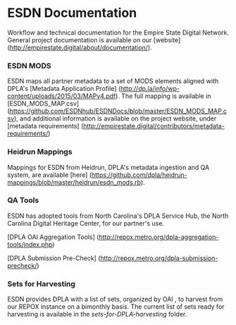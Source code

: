 # ESDN Documentation
Workflow and technical documentation for the Empire State Digital Network. General project documentation is available on our [website] (http://empirestate.digital/about/documentation/).

### ESDN MODS 
ESDN maps all partner metadata to a set of MODS elements aligned with DPLA's [Metadata Application Profile] (http://dp.la/info/wp-content/uploads/2015/03/MAPv4.pdf). The full mapping is available in [ESDN_MODS_MAP.csv] (https://github.com/ESDNhub/ESDNDocs/blob/master/ESDN_MODS_MAP.csv), and additional information is available on the project website, under [metadata requirements] (http://empirestate.digital/contributors/metadata-requirements/)

### Heidrun Mappings
Mappings for ESDN from Heidrun, DPLA's metadata ingestion and QA system, are available [here] (https://github.com/dpla/heidrun-mappings/blob/master/heidrun/esdn_mods.rb).

### QA Tools
ESDN has adopted tools from North Carolina's DPLA Service Hub, the North Carolina Digital Heritage Center, for our partner's use.

[DPLA OAI Aggregation Tools] (http://repox.metro.org/dpla-aggregation-tools/index.php)

[DPLA Submission Pre-Check] (http://repox.metro.org/dpla-submission-precheck/)

### Sets for Harvesting
ESDN provides DPLA with a list of sets, organized by OAI <setSpec>, to harvest from our REPOX instance on a bimonthly basis. The current list of sets ready for harvesting is available in the *sets-for-DPLA-harvesting* folder.
